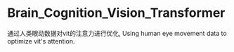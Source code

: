 # Brain_Cognition_Vision_Transformer
通过人类眼动数据对vit的注意力进行优化, Using human eye movement data to optimize vit's attention.
